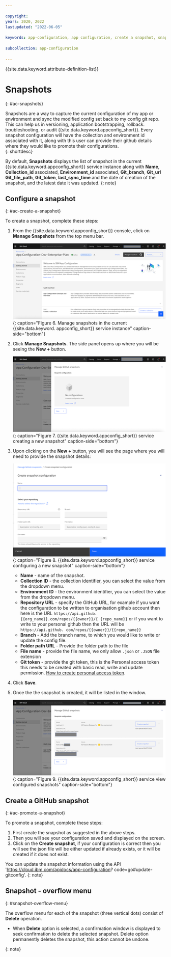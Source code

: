 ```yaml
---

copyright:
years: 2020, 2022
lastupdated: "2022-06-05"

keywords: app-configuration, app configuration, create a snapshot, snapshots, git configuration, gitops, git config

subcollection: app-configuration

---
```


{{site.data.keyword.attribute-definition-list}}

# Snapshots
{: #ac-snapshots}

Snapshots are a way to capture the current configuration of my app or environment and sync the modified config set 
back to my config git repo. This can help us in versioning, application bootstrapping, rollback. troubleshooting, or  audit {{site.data.keyword.appconfig_short}}.
Every snapshot configuration will have the collection and environment id associated with it, along with this user 
can provide their github details where they would like to promote their configurations.  
{: shortdesc}


By default, **Snapshots** displays the list of snapshot in the current {{site.data.keyword.appconfig_short}} service 
instance along with **Name**, **Collection_id** associated, **Environment_id** associated, **Git_branch**, **Git_url** 
**Git_file_path**, **Git_token**, **last_sync_time** and the date of creation of 
the snapshot, and the latest date it was updated.
{: note}

## Configure a snapshot
{: #ac-create-a-snapshot}

To create a snapshot, complete these steps:

1. From the {{site.data.keyword.appconfig_short}} console, click on **Manage Snapshots** from the top menu bar.

   ![Manage of snapshots](images/ac-manage-snapshots.png "Manage of snapshots"){: caption="Figure 6. Manage snapshots in the current {{site.data.keyword.
   appconfig_short}} service instance" caption-side="bottom"}

1. Click **Manage Snapshots**. The side panel opens up where you will be seeing the **New +** button.

   ![Configure a snapshot](images/ac-configure-snapshots.png "Configure a snapshot"){: caption="Figure 7. {{site.data.keyword.appconfig_short}} service creating a new snapshot" caption-side="bottom"}

1. Upon clicking on the **New +** button, you will see the page where you will need to provide the snapshot details:

   ![Configure a new snapshot](images/ac-create-snapshots.png "Configure a new snapshot"){: caption="Figure 8. {{site.data.keyword.appconfig_short}} service configuring a new snapshot" caption-side="bottom"}
    
   - **Name** - name of the snapshot.
   - **Collection ID** - the collection identifier, you can select the value from the dropdown menu.
   - **Environment ID** - the environment identifier, you can select the value from the dropdown menu.   
   - **Repository URL** - specify the GitHub URL, for example if you want the configuration to be written to 
   organisation github account then here is the URL `https://api.github.{{org_name}}.com/repos/{{owner}}/{
   {repo_name}}` or if you want to write to your personal github then the URL will be `https://api.github.
   com/repos/{{owner}}/{{repo_name}}` 
   - **Branch** - Add the branch name, to which you would like to write or update the config file.
   - **Folder path URL** - Provide the folder path to the file
   - **File name** - provide the file name, we only allow `.json` or `.JSON` file extension
   - **Git token** - provide the git token, this is the Personal access token this needs to be created with basic 
   read, write and update permission.
   [How to create personal access token](https://docs.github.com/en/authentication/keeping-your-account-and-data-secure/creating-a-personal-access-token).

1. Click **Save**.

1. Once the the snapshot is created, it will be listed in the window.

   ![View configured snapshot](images/ac-list-snapshots.png "View configured snapshot"){: caption="Figure 9. {{site.data.keyword.appconfig_short}} service view configured snapshots" caption-side="bottom"}

## Create a GitHub snapshot
{: #ac-promote-a-snapshot}

To promote a snapshot, complete these steps:

1. First create the snapshot as suggested in the above steps.
2. Then you will see your configuration saved and displayed on the screen.
3. Click on the **Create snapshot**, if your configuration is correct then you will see the json file will be either
   updated if already exists, or it will be created if it does not exist.

You can update the snapshot information using the API 'https://cloud.ibm.com/apidocs/app-configuration?
code=go#update-gitconfig'.
{: note}

## Snapshot - overflow menu
{: #snapshot-overflow-menu}

The overflow menu for each of the snapshot (three vertical dots) consist of **Delete** operation.

* When **Delete** option is selected, a confirmation window is displayed to seek confirmation to delete the selected 
snapshot. Delete option permanently deletes the snapshot, this action cannot be undone.

{: note}

